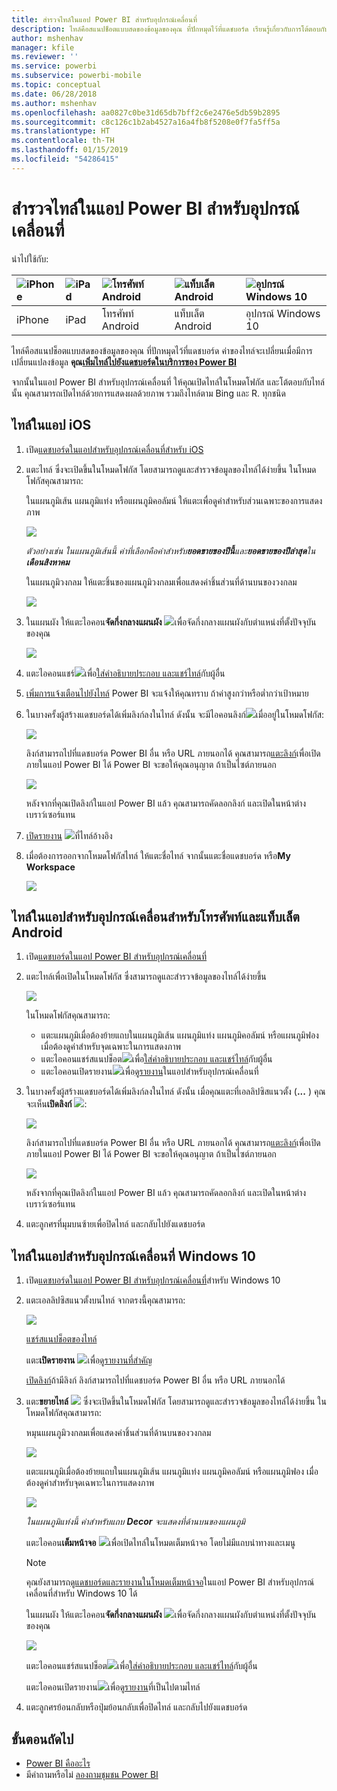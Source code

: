 ```yaml
---
title: สำรวจไทล์ในแอป Power BI สำหรับอุปกรณ์เคลื่อนที่
description: ไทล์คือสแนปช็อตแบบสดของข้อมูลของคุณ ที่ปักหมุดไว้ที่แดชบอร์ด เรียนรู้เกี่ยวกับการโต้ตอบกับไทล์ในแอป Power BI สำหรับอุปกรณ์เคลื่อนที่
author: mshenhav
manager: kfile
ms.reviewer: ''
ms.service: powerbi
ms.subservice: powerbi-mobile
ms.topic: conceptual
ms.date: 06/28/2018
ms.author: mshenhav
ms.openlocfilehash: aa0827c0be31d65db7bff2c6e2476e5db59b2895
ms.sourcegitcommit: c8c126c1b2ab4527a16a4fb8f5208e0f7fa5ff5a
ms.translationtype: HT
ms.contentlocale: th-TH
ms.lasthandoff: 01/15/2019
ms.locfileid: "54286415"
---
```

# <a name="explore-tiles-in-the-power-bi-mobile-apps"></a>สำรวจไทล์ในแอป Power BI สำหรับอุปกรณ์เคลื่อนที่
นำไปใช้กับ:

| ![iPhone](./media/mobile-tiles-in-the-mobile-apps/iphone-logo-50-px.png) | ![iPad](./media/mobile-tiles-in-the-mobile-apps/ipad-logo-50-px.png) | ![โทรศัพท์ Android](./media/mobile-tiles-in-the-mobile-apps/android-phone-logo-50-px.png) | ![แท็บเล็ต Android](./media/mobile-tiles-in-the-mobile-apps/android-tablet-logo-50-px.png) | ![อุปกรณ์ Windows 10](./media/mobile-tiles-in-the-mobile-apps/win-10-logo-50-px.png) |
|:--- |:--- |:--- |:--- |:--- |
| iPhone |iPad |โทรศัพท์ Android |แท็บเล็ต Android |อุปกรณ์ Windows 10 |

ไทล์คือสแนปช็อตแบบสดของข้อมูลของคุณ ที่ปักหมุดไว้ที่แดชบอร์ด ค่าของไทล์จะเปลี่ยนเมื่อมีการเปลี่ยนแปลงข้อมูล **คุณ[เพิ่มไทล์ไปยังแดชบอร์ดในบริการของ Power BI](../end-user-tiles.md)** 

จากนั้นในแอป Power BI สำหรับอุปกรณ์เคลื่อนที่ ให้คุณเปิดไทล์ในโหมดโฟกัส และโต้ตอบกับไทล์นั้น คุณสามารถเปิดไทล์ด้วยการแสดงผลด้วยภาพ รวมถึงไทล์ตาม Bing และ R. ทุกชนิด

## <a name="tiles-in-the-ios-apps"></a>ไทล์ในแอป iOS

1. เปิด[แดชบอร์ดในแอปสำหรับอุปกรณ์เคลื่อนที่สำหรับ iOS](mobile-apps-view-dashboard.md)
2. แตะไทล์ ซึ่งจะเปิดขึ้นในโหมดโฟกัส โดยสามารถดูและสำรวจข้อมูลของไทล์ได้ง่ายขึ้น ในโหมดโฟกัสคุณสามารถ:
   
   ในแผนภูมิเส้น แผนภูมิแท่ง หรือแผนภูมิคอลัมน์ ให้แตะเพื่อดูค่าสำหรับส่วนเฉพาะของการแสดงภาพ
   
    ![](media/mobile-tiles-in-the-mobile-apps/power-bi-iphone-line-tile-values.png)
   
   *ตัวอย่างเช่น ในแผนภูมิเส้นนี้ ค่าที่เลือกคือค่าสำหรับ**ยอดขายของปีนี้**และ**ยอดขายของปีล่าสุด**ใน**เดือนสิงหาคม***  
   
   ในแผนภูมิวงกลม ให้แตะชิ้นของแผนภูมิวงกลมเพื่อแสดงค่าชิ้นส่วนที่ด้านบนของวงกลม  
   
   ![](media/mobile-tiles-in-the-mobile-apps/power-bi-ipad-tile-pie.png)
3. ในแผนผัง ให้แตะไอคอน**จัดกึ่งกลางแผนผัง** ![](media/mobile-tiles-in-the-mobile-apps/power-bi-center-map-icon.png)เพื่อจัดกึ่งกลางแผนผังกับตำแหน่งที่ตั้งปัจจุบันของคุณ
   
     ![](media/mobile-tiles-in-the-mobile-apps/power-bi-ipad-center-map.png)
4. แตะไอคอนแชร์![](./media/mobile-tiles-in-the-mobile-apps/power-bi-iphone-share-icon.png)เพื่อ[ใส่คำอธิบายประกอบ และแชร์ไทล์](mobile-annotate-and-share-a-tile-from-the-mobile-apps.md)กับผู้อื่น
5. [เพิ่มการแจ้งเตือนไปยังไทล์](mobile-set-data-alerts-in-the-mobile-apps.md) Power BI จะแจ้งให้คุณทราบ ถ้าค่าสูงกว่าหรือต่ำกว่าเป้าหมาย
6. ในบางครั้งผู้สร้างแดชบอร์ดได้เพิ่มลิงก์ลงในไทล์ ดังนั้น จะมีไอคอนลิงก์![](media/mobile-tiles-in-the-mobile-apps/power-bi-iphone-link-icon.png)เมื่ออยู่ในโหมดโฟกัส:
   
    ![](media/mobile-tiles-in-the-mobile-apps/power-bi-iphone-tile-link.png)
   
    ลิงก์สามารถไปที่แดชบอร์ด Power BI อื่น หรือ URL ภายนอกได้ คุณสามารถ[แตะลิงก์](../../service-dashboard-edit-tile.md#hyperlink)เพื่อเปิดภายในแอป Power BI ได้ Power BI จะขอให้คุณอนุญาต ถ้าเป็นไซต์ภายนอก
   
    ![](media/mobile-tiles-in-the-mobile-apps/pbi_andr_openlinkmessage.png)
   
    หลังจากที่คุณเปิดลิงก์ในแอป Power BI แล้ว คุณสามารถคัดลอกลิงก์ และเปิดในหน้าต่างเบราว์เซอร์แทน
7. [เปิดรายงาน](mobile-reports-in-the-mobile-apps.md) ![](././media/mobile-tiles-in-the-mobile-apps/power-bi-ipad-open-report-icon.png)ที่ไทล์อ้างอิง
8. เมื่อต้องการออกจากโหมดโฟกัสไทล์ ให้แตะชื่อไทล์ จากนั้นแตะชื่อแดชบอร์ด หรือ**My Workspace**
   
    ![](media/mobile-tiles-in-the-mobile-apps/power-bi-ipad-tile-breadcrumb.png)

## <a name="tiles-in-the-mobile-app-for-android-phones-and-tablets"></a>ไทล์ในแอปสำหรับอุปกรณ์เคลื่อนสำหรับโทรศัพท์และแท็บเล็ต Android
1. เปิด[แดชบอร์ดในแอป Power BI สำหรับอุปกรณ์เคลื่อนที่](mobile-apps-view-dashboard.md)
2. แตะไทล์เพื่อเปิดในโหมดโฟกัส ซึ่งสามารถดูและสำรวจข้อมูลของไทล์ได้ง่ายขึ้น
   
   ![](media/mobile-tiles-in-the-mobile-apps/power-bi-android-tablet-tile.png)
   
    ในโหมดโฟกัสคุณสามารถ:
   
   * แตะแผนภูมิเมื่อต้องย้ายแถบในแผนภูมิเส้น แผนภูมิแท่ง แผนภูมิคอลัมน์ หรือแผนภูมิฟอง เมื่อต้องดูค่าสำหรับจุดเฉพาะในการแสดงภาพ  
   * แตะไอคอนแชร์สแนปช็อต![](./media/mobile-tiles-in-the-mobile-apps/pbi_andr_sharesnapicon.png)เพื่อ[ใส่คำอธิบายประกอบ และแชร์ไทล์](mobile-annotate-and-share-a-tile-from-the-mobile-apps.md)กับผู้อื่น
   * แตะไอคอนเปิดรายงาน![](./media/mobile-tiles-in-the-mobile-apps/power-bi-android-tablet-open-report-icon.png)เพื่อ[ดูรายงาน](mobile-reports-in-the-mobile-apps.md)ในแอปสำหรับอุปกรณ์เคลื่อนที่
3. ในบางครั้งผู้สร้างแดชบอร์ดได้เพิ่มลิงก์ลงในไทล์ ดังนั้น เมื่อคุณแตะที่เอลลิปซิสแนวตั้ง (**...** ) คุณจะเห็น**เปิดลิงก์** ![](media/mobile-tiles-in-the-mobile-apps/power-bi-iphone-link-icon.png):
   
    ![](media/mobile-tiles-in-the-mobile-apps/power-bi-android-tile-link.png)
   
    ลิงก์สามารถไปที่แดชบอร์ด Power BI อื่น หรือ URL ภายนอกได้ คุณสามารถ[แตะลิงก์](../../service-dashboard-edit-tile.md#hyperlink)เพื่อเปิดภายในแอป Power BI ได้ Power BI จะขอให้คุณอนุญาต ถ้าเป็นไซต์ภายนอก
   
    ![](media/mobile-tiles-in-the-mobile-apps/pbi_andr_openlinkmessage.png)
   
    หลังจากที่คุณเปิดลิงก์ในแอป Power BI แล้ว คุณสามารถคัดลอกลิงก์ และเปิดในหน้าต่างเบราว์เซอร์แทน
4. แตะลูกศรที่มุมบนซ้ายเพื่อปิดไทล์ และกลับไปยังแดชบอร์ด

## <a name="tiles-in-the-windows-10-mobile-app"></a>ไทล์ในแอปสำหรับอุปกรณ์เคลื่อนที่ Windows 10
1. เปิด[แดชบอร์ดในแอป Power BI สำหรับอุปกรณ์เคลื่อนที่](mobile-apps-view-dashboard.md)สำหรับ Windows 10
2. แตะเอลลิปซิสแนวตั้งบนไทล์ จากตรงนี้คุณสามารถ: 
   
    ![](media/mobile-tiles-in-the-mobile-apps/pbi_win10tileellpslink.png)
   
    [แชร์สแนปช็อตของไทล์](mobile-windows-10-phone-app-get-started.md)
   
    แตะ**เปิดรายงาน** ![](././media/mobile-tiles-in-the-mobile-apps/power-bi-ipad-open-report-icon.png)เพื่อ[ดูรายงานที่สำคัญ](mobile-reports-in-the-mobile-apps.md)
   
    [เปิดลิงก์](../../service-dashboard-edit-tile.md#hyperlink)ถ้ามีลิงก์ ลิงก์สามารถไปที่แดชบอร์ด Power BI อื่น หรือ URL ภายนอกได้
3. แตะ**ขยายไทล์** ![](media/mobile-tiles-in-the-mobile-apps/power-bi-windows-10-focus-mode-icon.png) ซึ่งจะเปิดขึ้นในโหมดโฟกัส โดยสามารถดูและสำรวจข้อมูลของไทล์ได้ง่ายขึ้น ในโหมดโฟกัสคุณสามารถ:
   
   หมุนแผนภูมิวงกลมเพื่อแสดงค่าชิ้นส่วนที่ด้านบนของวงกลม  
   
   ![](media/mobile-tiles-in-the-mobile-apps/power-bi-windows-10-pie-focus-mode.png)
   
   แตะแผนภูมิเมื่อต้องย้ายแถบในแผนภูมิเส้น แผนภูมิแท่ง แผนภูมิคอลัมน์ หรือแผนภูมิฟอง เมื่อต้องดูค่าสำหรับจุดเฉพาะในการแสดงภาพ  
   
   ![](media/mobile-tiles-in-the-mobile-apps/pbi_win10ph_bartile0316.png)
   
   *ในแผนภูมิแท่งนี้ ค่าสำหรับแถบ **Decor** จะแสดงที่ด้านบนของแผนภูมิ*
   
   แตะไอคอน**เต็มหน้าจอ** ![](media/mobile-tiles-in-the-mobile-apps/power-bi-full-screen-icon.png)เพื่อเปิดไทล์ในโหมดเต็มหน้าจอ โดยไม่มีแถบนำทางและเมนู
   
   > [!NOTE]
   > คุณยังสามารถ[ดูแดชบอร์ดและรายงานในโหมดเต็มหน้าจอ](mobile-windows-10-app-presentation-mode.md)ในแอป Power BI สำหรับอุปกรณ์เคลื่อนที่สำหรับ Windows 10 ได้
   > 
   > 
   
   ในแผนผัง ให้แตะไอคอน**จัดกึ่งกลางแผนผัง** ![](media/mobile-tiles-in-the-mobile-apps/power-bi-center-map-icon.png)เพื่อจัดกึ่งกลางแผนผังกับตำแหน่งที่ตั้งปัจจุบันของคุณ
   
   ![](media/mobile-tiles-in-the-mobile-apps/power-bi-windows-10-center-map.png)
   
   แตะไอคอนแชร์สแนปช็อต![](./media/mobile-tiles-in-the-mobile-apps/pbi_win10ph_shareicon.png)เพื่อ[ใส่คำอธิบายประกอบ และแชร์ไทล์](mobile-windows-10-phone-app-get-started.md)กับผู้อื่น   
   
   แตะไอคอนเปิดรายงาน![](././media/mobile-tiles-in-the-mobile-apps/power-bi-ipad-open-report-icon.png)เพื่อ[ดูรายงาน](mobile-reports-in-the-mobile-apps.md)ที่เป็นไปตามไทล์ 
4. แตะลูกศรย้อนกลับหรือปุ่มย้อนกลับเพื่อปิดไทล์ และกลับไปยังแดชบอร์ด

## <a name="next-steps"></a>ขั้นตอนถัดไป
* [Power BI คืออะไร](../../power-bi-overview.md)
* มีคำถามหรือไม่ [ลองถามชุมชน Power BI](http://community.powerbi.com/)


